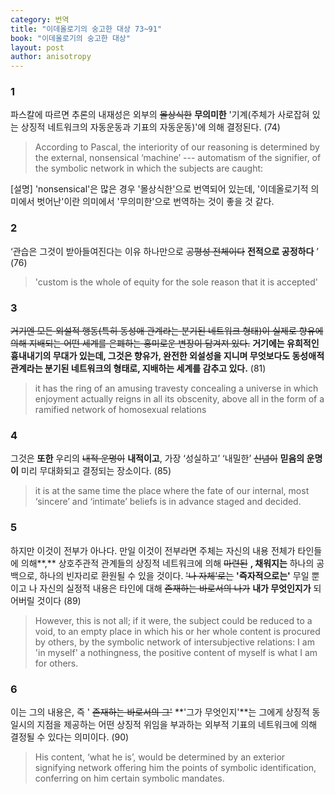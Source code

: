 ```yaml
---
category: 번역
title: "이데올로기의 숭고한 대상 73~91"
book: "이데올로기의 숭고한 대상"
layout: post
author: anisotropy
---
```


### 1

파스칼에 따르면 추론의 내재성은 외부의 ~~몰상식한~~ **무의미한** '기계(주체가 사로잡혀 있는 상징적 네트워크의 자동운동과 기표의 자동운동)'에 의해 결정된다. (74)

> According to Pascal, the interiority of our reasoning is determined by the external, nonsensical ‘machine’ --- automatism of the signifier, of the symbolic network in which the subjects are caught:  

[설명]  'nonsensical'은 많은 경우 '몰상식한'으로 번역되어 있는데, '이데올로기적 의미에서 벗어난'이란 의미에서 '무의미한'으로 번역하는 것이 좋을 것 같다.

### 2

‘관습은 그것이 받아들여진다는 이유 하나만으로 ~~공평성 전체이다~~ **전적으로 공정하다** ’ (76)

> 'custom is the whole of equity for the sole reason that it is accepted'  

### 3

~~거기엔 모든 외설적 행동(특히 동성애 관계라는 분기된 네트워크 형태)이 실제로 향유에 의해 지배되는 어떤 세계를 은폐하는 홍미로운 변장이 담겨져 있다.~~ **거기에는 유희적인 흉내내기의 무대가 있는데, 그것은 향유가, 완전한 외설성을 지니며 무엇보다도 동성애적 관계라는 분기된 네트워크의 형태로, 지배하는 세계를 감추고 있다.**  (81)

> it has the ring of an amusing travesty concealing a universe in which enjoyment actually reigns in all its obscenity, above all in the form of a ramified network of homosexual relations  


### 4

그것은 **또한** 우리의 ~~내적 운명이~~ **내적이고**, 가장 ‘성실하고’ ‘내밀한’ ~~신념이~~ **믿음의 운명이** 미리 무대화되고 결정되는 장소이다. (85)

> it is at the same time the place where the fate of our internal, most ‘sincere’ and ‘intimate’ beliefs is in advance staged and decided.  

### 5

하지만 이것이 전부가 아나다. 만일 이것이 전부라면 주체는 자신의 내용 전체가 타인들에 의해**,** 상호주관적 관계들의 상징적 네트워크에 의해 ~~마련된~~ **, 채워지는** 하나의 공백으로, 하나의 빈자리로 환원될 수 있을 것이다. ~~'나 자체'로는~~ **'즉자적으로는'** 무일 뿐이고 나 자신의 실정적 내용은 타인에 대해 ~~존재하는 바로서의 나가~~ **내가 무엇인지가** 되어버릴 것이다 (89)

> However, this is not all; if it were, the subject could be reduced to a void, to an empty place in which his or her whole content is procured by others, by the symbolic network of intersubjective relations: I am 'in myself' a nothingness, the positive content of myself is what I am for others.  

### 6

이는 그의 내용은, 즉 ' ~~존재하는 바로서의 그'~~ **'그가 무엇인지'**는 그에게 상징적 동일시의 지점을 제공하는 어떤 상징적 위임을 부과하는 외부적 기표의 네트워크에 의해 결정될 수 있다는 의미이다. (90)

> His content, ‘what he is’, would be determined by an exterior signifying network offering him the points of symbolic identification, conferring on him certain symbolic mandates.
